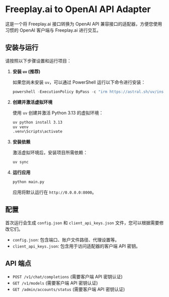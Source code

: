 # Freeplay.ai to OpenAI API Adapter

这是一个将 Freeplay.ai 接口转换为 OpenAI API 兼容接口的适配器，方便您使用习惯的 OpenAI 客户端与 Freeplay.ai 进行交互。

## 安装与运行

请按照以下步骤设置和运行项目：

1.  **安装 `uv` (推荐)**

    如果您尚未安装 `uv`，可以通过 PowerShell 运行以下命令进行安装：

    ```powershell
    powershell -ExecutionPolicy ByPass -c "irm https://astral.sh/uv/install.ps1 | iex"
    ```

2.  **创建并激活虚拟环境**

    使用 `uv` 创建并激活 Python 3.13 的虚拟环境：

    ```bash
    uv python install 3.13
    uv venv
    .venv\Scripts\activate
    ```

3.  **安装依赖**

    激活虚拟环境后，安装项目所需依赖：

    ```bash
    uv sync
    ```

4.  **运行应用**

    ```bash
    python main.py
    ```

    应用将默认运行在 `http://0.0.0.0:8000`。

## 配置

首次运行会生成 `config.json` 和 `client_api_keys.json` 文件，您可以根据需要修改它们。

*   `config.json`: 包含端口、账户文件路径、代理设置等。
*   `client_api_keys.json`: 包含用于访问适配器的客户端 API 密钥。

## API 端点

*   `POST /v1/chat/completions` (需要客户端 API 密钥认证)
*   `GET /v1/models` (需要客户端 API 密钥认证)
*   `GET /admin/accounts/status` (需要客户端 API 密钥认证)